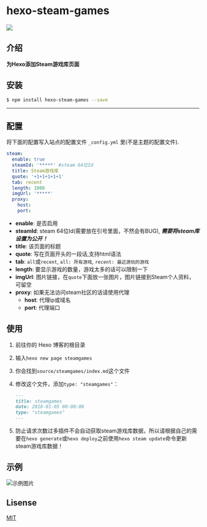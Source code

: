 # hexo-steam-games

![](https://nodei.co/npm/hexo-steam-games.png?downloads=true&downloadRank=true&stars=true)

## 介绍

**为Hexo添加Steam游戏库页面**

## 安装

```bash
$ npm install hexo-steam-games --save
```

------------

## 配置

将下面的配置写入站点的配置文件 `_config.yml` 里(不是主题的配置文件).

``` yaml
steam:
  enable: true
  steamId: '*****' #steam 64位Id
  title: Steam游戏库
  quote: '+1+1+1+1+1'
  tab: recent
  length: 1000
  imgUrl: '*****'
  proxy:
    host:
    port:
```

- **enable**: 是否启用
- **steamId**: steam 64位Id(需要放在引号里面，不然会有BUG), ***需要将steam库设置为公开！***
- **title**: 该页面的标题
- **quote**: 写在页面开头的一段话,支持html语法
- **tab**: `all`或`recent`, `all: 所有游戏`, `recent: 最近游玩的游戏`
- **length**: 要显示游戏的数量，游戏太多的话可以限制一下
- **imgUrl**: 图片链接，在`quote`下面放一张图片，图片链接到Steam个人资料，可留空
- **proxy**: 如果无法访问steam社区的话请使用代理
  - **host**: 代理ip或域名
  - **port**: 代理端口

## 使用

1. 前往你的 Hexo 博客的根目录
2. 输入`hexo new page steamgames`
3. 你会找到`source/steamgames/index.md`这个文件
4. 修改这个文件，添加`type: "steamgames"`：

    ```markdown
    ---
    title: steamgames
    date: 2018-01-05 00:00:00
    type: "steamgames"
    ---
    ```

5. 防止请求次数过多插件不会自动获取steam游戏库数据，所以请根据自己的需要在`hexo generate`或`hexo deploy`之前使用`hexo steam update`命令更新steam游戏库数据！

## 示例

![示例图片](https://github.com/HCLonely/hexo-steam-games/raw/master/example.png)

## Lisense

[MIT](https://github.com/HCLonely/hexo-steam-games/blob/master/LICENSE)
